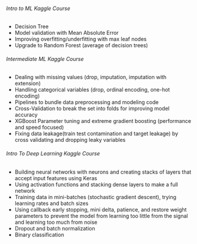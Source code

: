 ###### Intro to ML Kaggle Course
- Decision Tree  
- Model validation with Mean Absolute Error  
- Improving overfitting/underfitting with max leaf nodes  
- Upgrade to Random Forest (average of decision trees)  

###### Intermediate ML Kaggle Course
- Dealing with missing values (drop, imputation, imputation with extension)  
- Handling categorical variables (drop, ordinal encoding, one-hot encoding)  
- Pipelines to bundle data preprocessing and modeling code
- Cross-Validation to break the set into folds for improving model accuracy
- XGBoost Parameter tuning and extreme gradient boosting (performance and speed focused)
- Fixing data leakage(train test contamination and target leakage) by cross validating and dropping leaky variables

###### Intro To Deep Learning Kaggle Course
- Building neural networks with neurons and creating stacks of layers that accept input features using Keras
- Using activation functions and stacking dense layers to make a full network
- Training data in mini-batches (stochastic gradient descent), trying learning rates and batch sizes
- Using callback early stopping, mini delta, patience, and restore weight parameters to prevent the model from learning too little from the signal and learning too much from noise
- Dropout and batch normalization
- Binary classification
